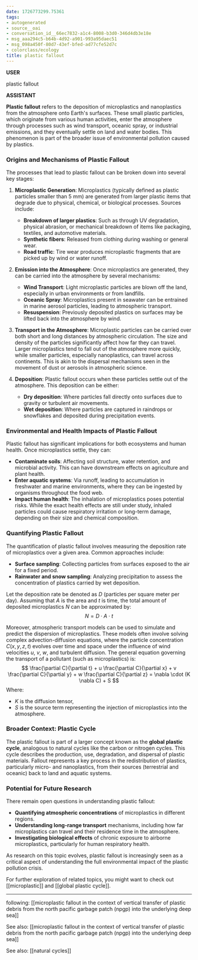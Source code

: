 ```yaml
---
date: 1726773299.75361
tags:
- autogenerated
- source__oai
- conversation_id__66ec7832-a1c4-8008-b3d0-346d4db3e18e
- msg_aaa294c5-b64b-4d92-a901-993a95daec51
- msg_098a450f-80d7-43ef-bfed-ad77cfe52d7c
- colorclass/ecology
title: plastic fallout
---
```


**USER**

plastic fallout


**ASSISTANT**

**Plastic fallout** refers to the deposition of microplastics and nanoplastics from the atmosphere onto Earth's surfaces. These small plastic particles, which originate from various human activities, enter the atmosphere through processes such as wind transport, oceanic spray, or industrial emissions, and they eventually settle on land and water bodies. This phenomenon is part of the broader issue of environmental pollution caused by plastics.

### Origins and Mechanisms of Plastic Fallout

The processes that lead to plastic fallout can be broken down into several key stages:

1. **Microplastic Generation**: Microplastics (typically defined as plastic particles smaller than 5 mm) are generated from larger plastic items that degrade due to physical, chemical, or biological processes. Sources include:
   - **Breakdown of larger plastics**: Such as through UV degradation, physical abrasion, or mechanical breakdown of items like packaging, textiles, and automotive materials.
   - **Synthetic fibers**: Released from clothing during washing or general wear.
   - **Road traffic**: Tire wear produces microplastic fragments that are picked up by wind or water runoff.

2. **Emission into the Atmosphere**: Once microplastics are generated, they can be carried into the atmosphere by several mechanisms:
   - **Wind Transport**: Light microplastic particles are blown off the land, especially in urban environments or from landfills.
   - **Oceanic Spray**: Microplastics present in seawater can be entrained in marine aerosol particles, leading to atmospheric transport.
   - **Resuspension**: Previously deposited plastics on surfaces may be lifted back into the atmosphere by wind.

3. **Transport in the Atmosphere**: Microplastic particles can be carried over both short and long distances by atmospheric circulation. The size and density of the particles significantly affect how far they can travel. Larger microplastics tend to fall out of the atmosphere more quickly, while smaller particles, especially nanoplastics, can travel across continents. This is akin to the dispersal mechanisms seen in the movement of dust or aerosols in atmospheric science.

4. **Deposition**: Plastic fallout occurs when these particles settle out of the atmosphere. This deposition can be either:
   - **Dry deposition**: Where particles fall directly onto surfaces due to gravity or turbulent air movements.
   - **Wet deposition**: Where particles are captured in raindrops or snowflakes and deposited during precipitation events.

### Environmental and Health Impacts of Plastic Fallout

Plastic fallout has significant implications for both ecosystems and human health. Once microplastics settle, they can:
- **Contaminate soils**: Affecting soil structure, water retention, and microbial activity. This can have downstream effects on agriculture and plant health.
- **Enter aquatic systems**: Via runoff, leading to accumulation in freshwater and marine environments, where they can be ingested by organisms throughout the food web.
- **Impact human health**: The inhalation of microplastics poses potential risks. While the exact health effects are still under study, inhaled particles could cause respiratory irritation or long-term damage, depending on their size and chemical composition.

### Quantifying Plastic Fallout

The quantification of plastic fallout involves measuring the deposition rate of microplastics over a given area. Common approaches include:
- **Surface sampling**: Collecting particles from surfaces exposed to the air for a fixed period.
- **Rainwater and snow sampling**: Analyzing precipitation to assess the concentration of plastics carried by wet deposition.
  
Let the deposition rate be denoted as $D$ (particles per square meter per day). Assuming that $A$ is the area and $t$ is time, the total amount of deposited microplastics $N$ can be approximated by:
$$
N = D \cdot A \cdot t
$$

Moreover, atmospheric transport models can be used to simulate and predict the dispersion of microplastics. These models often involve solving complex advection-diffusion equations, where the particle concentration $C(x, y, z, t)$ evolves over time and space under the influence of wind velocities $u$, $v$, $w$, and turbulent diffusion. The general equation governing the transport of a pollutant (such as microplastics) is:
$$
\frac{\partial C}{\partial t} + u \frac{\partial C}{\partial x} + v \frac{\partial C}{\partial y} + w \frac{\partial C}{\partial z} = \nabla \cdot (K \nabla C) + S
$$
Where:
- $K$ is the diffusion tensor,
- $S$ is the source term representing the injection of microplastics into the atmosphere.

### Broader Context: Plastic Cycle

The plastic fallout is part of a larger concept known as the **global plastic cycle**, analogous to natural cycles like the carbon or nitrogen cycles. This cycle describes the production, use, degradation, and dispersal of plastic materials. Fallout represents a key process in the redistribution of plastics, particularly micro- and nanoplastics, from their sources (terrestrial and oceanic) back to land and aquatic systems.

### Potential for Future Research
There remain open questions in understanding plastic fallout:
- **Quantifying atmospheric concentrations** of microplastics in different regions.
- **Understanding long-range transport** mechanisms, including how far microplastics can travel and their residence time in the atmosphere.
- **Investigating biological effects** of chronic exposure to airborne microplastics, particularly for human respiratory health.

As research on this topic evolves, plastic fallout is increasingly seen as a critical aspect of understanding the full environmental impact of the plastic pollution crisis.

For further exploration of related topics, you might want to check out [[microplastic]] and [[global plastic cycle]].


---


following: [[microplastic fallout in the context of vertical transfer of plastic debris from the north pacific garbage patch (npgp) into the underlying deep sea]]

See also: [[microplastic fallout in the context of vertical transfer of plastic debris from the north pacific garbage patch (npgp) into the underlying deep sea]]


See also: [[natural cycles]]